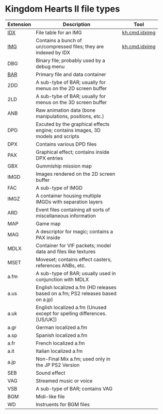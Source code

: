 # Kingdom Hearts II file types

| Extension | Description | Tool | 
|-----------|-------------|------|
| [IDX](file//type/idx.md) | File table for an IMG | [kh.cmd.idximg](../tool/kh.cmd.idximg.md)
| [IMG](file//type/idx.md) | Contains a bunch of un/compressed files; they are indexed by IDX | [kh.cmd.idximg](../tool/kh.cmd.idximg.md)
| DBG | Binary file; probably used by a debug menu
| [BAR](file/type/bar.md) | Primary file and data container
| 2DD | A sub-tybe of BAR; usually for menus on the 2D screen buffer
| 2LD | A sub-tybe of BAR; usually for menus on the 3D screen buffer
| ANB | Raw animation data (bone manipulations, positions, etc.)
| DPD | Excuted by the graphical effects engine; contains images, 3D models and scripts
| DPX | Contains various DPD files
| PAX | Graphical effect; contains inside DPX entries
| GBX | Gummiship mission map
| IMGD | Images rendered on the 2D screen buffer
| FAC | A sub-type of IMGD
| IMGZ | A container housing multiple IMGDs with separation layers
| ARD | Event files containing all sorts of miscellaneous information
| MAP | Game map
| MAG | A descriptor for magic; contains a PAX inside
| MDLX | Container for VIF packets; model data and files like textures
| MSET | Moveset; contains effect casters, references ANBs, etc.
| a.fm | A sub-type of BAR; usually used in conjunction with MDLX
| a.us | English localized a.fm (HD releases based on a.fm; PS2 releases based on a.jp)
| a.uk | English localized a.fm (Unused except for spelling differences. [US/UK])
| a.gr | German localized a.fm
| a.sp | Spanish localized a.fm
| a.fr | French localized a.fm
| a.it | Italian localized a.fm
| a.jp | Non-Final Mix a.fm; used only in the JP PS2 Version
| SEB | Sound effect
| VAG | Streamed music or voice
| VSB | A sub-type of BAR; contains VAG
| BGM | Midi-like file
| WD  | Instruents for BGM files
